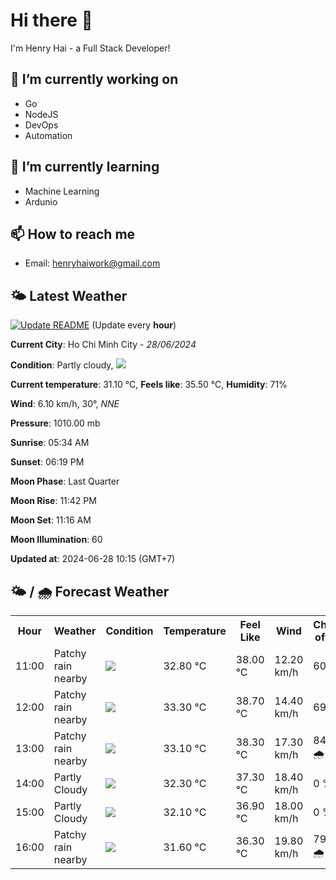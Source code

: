 # Hi there 👋

I'm Henry Hai - a Full Stack Developer!

## 🔭 I’m currently working on

- Go
- NodeJS
- DevOps
- Automation

## 🌱 I’m currently learning

- Machine Learning
- Ardunio

## 📫 How to reach me

- Email: <henryhaiwork@gmail.com>

## 🌤️ Latest Weather
[![Update README](https://github.com/henry0hai/henry0hai/actions/workflows/udpateReadme.yml/badge.svg)](https://github.com/henry0hai/henry0hai/actions/workflows/udpateReadme.yml)
(Update every **hour**)
<!-- CURRENT_WEATHER:START -->
**Current City**: Ho Chi Minh City - *28/06/2024*

**Condition**: Partly cloudy, <img src="https://cdn.weatherapi.com/weather/64x64/day/116.png"/>

**Current temperature**: 31.10 °C, **Feels like**: 35.50 °C, **Humidity**: 71%

**Wind**: 6.10 km/h, 30°, *NNE*

**Pressure**: 1010.00 mb

**Sunrise**: 05:34 AM

**Sunset**: 06:19 PM

**Moon Phase**: Last Quarter

**Moon Rise**: 11:42 PM

**Moon Set**: 11:16 AM

**Moon Illumination**: 60

**Updated at**: 2024-06-28 10:15 (GMT+7)<!-- CURRENT_WEATHER:END -->

## 🌤️ / 🌧️ Forecast Weather
<!-- FORECAST_WEATHER:START -->
<table>
		<tr>
			<th>Hour</th>
			<th>Weather</th>
			<th>Condition</th>
			<th>Temperature</th>
			<th>Feel Like</th>
			<th>Wind</th>
			<th>Chance of Rain</th>
		</tr>
				<tr>
					<td>11:00</td>
					<td>Patchy rain nearby</td>
					<td><img src='https://cdn.weatherapi.com/weather/64x64/day/176.png'/></td>
					<td>32.80 °C</td>
					<td>38.00 °C</td>
					<td>12.20 km/h</td>
					<td>60 %</td>
				</tr>
				<tr>
					<td>12:00</td>
					<td>Patchy rain nearby</td>
					<td><img src='https://cdn.weatherapi.com/weather/64x64/day/176.png'/></td>
					<td>33.30 °C</td>
					<td>38.70 °C</td>
					<td>14.40 km/h</td>
					<td>69 %</td>
				</tr>
				<tr>
					<td>13:00</td>
					<td>Patchy rain nearby</td>
					<td><img src='https://cdn.weatherapi.com/weather/64x64/day/176.png'/></td>
					<td>33.10 °C</td>
					<td>38.30 °C</td>
					<td>17.30 km/h</td>
					<td>84 % 🌧️</td>
				</tr>
				<tr>
					<td>14:00</td>
					<td>Partly Cloudy </td>
					<td><img src='https://cdn.weatherapi.com/weather/64x64/day/116.png'/></td>
					<td>32.30 °C</td>
					<td>37.30 °C</td>
					<td>18.40 km/h</td>
					<td>0 %</td>
				</tr>
				<tr>
					<td>15:00</td>
					<td>Partly Cloudy </td>
					<td><img src='https://cdn.weatherapi.com/weather/64x64/day/116.png'/></td>
					<td>32.10 °C</td>
					<td>36.90 °C</td>
					<td>18.00 km/h</td>
					<td>0 %</td>
				</tr>
				<tr>
					<td>16:00</td>
					<td>Patchy rain nearby</td>
					<td><img src='https://cdn.weatherapi.com/weather/64x64/day/176.png'/></td>
					<td>31.60 °C</td>
					<td>36.30 °C</td>
					<td>19.80 km/h</td>
					<td>79 % 🌧️</td>
				</tr>
</table>
<!-- FORECAST_WEATHER:END -->
